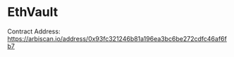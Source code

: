 # EthVault

Contract Address: https://arbiscan.io/address/0x93fc321246b81a196ea3bc6be272cdfc46af6fb7
